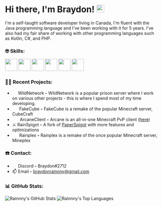 # Hi there, I'm Braydon! <img src="https://github.com/TheDudeThatCode/TheDudeThatCode/blob/master/Assets/Hi.gif" width="25px">

I'm a self-taught software developer living in Canada, I'm fluent with the Java programming language and I've been working with it for 5 years. I've also had my fair share of working with other programming languages such as Kotlin, C#, and PHP.

### :nerd_face: Skills:
<p align="left">
  <img src="https://raw.githubusercontent.com/Rainnny7/Rainnny7/master/assets/java.svg" height="auto" width="40px">
  <img src="https://raw.githubusercontent.com/Rainnny7/Rainnny7/master/assets/git.svg" height="auto" width="40px">
  <img src="https://raw.githubusercontent.com/Rainnny7/Rainnny7/master/assets/maven.svg" height="40px" width="40px">
  <img src="https://raw.githubusercontent.com/Rainnny7/Rainnny7/master/assets/mysql.svg" height="auto" width="40px">
  <img src="https://raw.githubusercontent.com/Rainnny7/Rainnny7/master/assets/redis.svg" height="auto" width="40px">
  <img src="https://raw.githubusercontent.com/Rainnny7/Rainnny7/master/assets/mongodb.svg" height="auto" width="40px">
</p>

### :technologist: Recent Projects:
- <img src="https://raw.githubusercontent.com/Rainnny7/Rainnny7/master/assets/WildNetwork.png" height="15px" width="15px"> WildNetwork **-** WildNetwork is a popular prison server where I work on various other projects - this is where I spend most of my time developing.
- &nbsp;<img src="https://raw.githubusercontent.com/Rainnny7/Rainnny7/master/assets/CubeCraft.png" height="15px" width="15px"> FakeCube **-** FakeCube is a remake of the popular Minecraft server, CubeCraft
- <img src="https://raw.githubusercontent.com/Rainnny7/Rainnny7/master/assets/ArcaneClient.svg" height="15px" width="21px"> ArcaneClient **-** Arcane is an all-in-one Minecraft PvP client ([here](https://github.com/ArcaneClientNET))
- ⚔️ RainSpigot **-** A fork of [PaperSpigot](https://github.com/PaperMC/Paper) with more features and optimizations
- <img src="https://raw.githubusercontent.com/Rainnny7/Rainnny7/master/assets/Rainplex.png" height="15px" width="19px"> Rainplex **-** Rainplex is a remake of the once popular Minecraft server, Mineplex

### ☎️ Contact:
- <img src="https://raw.githubusercontent.com/Rainnny7/Rainnny7/master/assets/discord.svg" width="15px"> Discord **-** Braydon#2712
- 📫 Email **-** braydonrainnny@gmail.com

### :bar_chart: GitHub Stats:
![Rainnny's GitHub Stats](https://github-readme-stats.vercel.app/api?username=Rainnny7&count_private=true&show_icons=true)
![Rainnny's Top Languages](https://github-readme-stats.vercel.app/api/top-langs/?username=Rainnny7&layout=compact)
